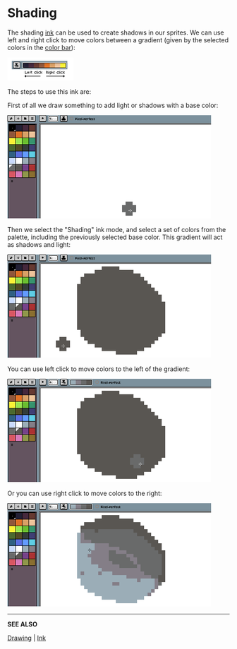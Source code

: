 # Shading

The shading [ink](ink.md) can be used to create shadows in our sprites. We can
use left and right click to move colors between a gradient (given by
the selected colors in the [color bar](color-bar.md)):

![Shading reference](shading/shading_ref.png)

The steps to use this ink are:

First of all we draw something to add light or shadows with a base
color:

![Draw base](shading/shading_step1.gif)

Then we select the "Shading" ink mode, and select a set of colors from
the palette, including the previously selected base color. This
gradient will act as shadows and light:

![Select a gradient](shading/shading_step2.gif)

You can use left click to move colors to the left of the gradient:

![Shading left click](shading/shading_step3.gif)

Or you can use right click to move colors to the right:

![Shading right click](shading/shading_step4.gif)

---

**SEE ALSO**

[Drawing](drawing.md) |
[Ink](ink.md)
